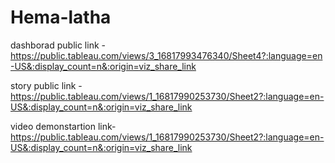# Hema-latha


dashborad public link -https://public.tableau.com/views/3_16817993476340/Sheet4?:language=en-US&:display_count=n&:origin=viz_share_link

story public link - https://public.tableau.com/views/1_16817990253730/Sheet2?:language=en-US&:display_count=n&:origin=viz_share_link


video demonstartion link- https://public.tableau.com/views/1_16817990253730/Sheet2?:language=en-US&:display_count=n&:origin=viz_share_link
